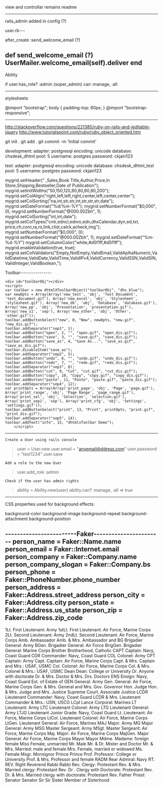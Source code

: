 
view and controllar remains
readme
________________________________________
rails_admin added in config (?)

user.rb---

  after_create :send_welcome_email (?)
  
  def send_welcome_email			(?)
    UserMailer.welcome_email(self).deliver
  end
-------------------------

Ability

if user.has_role? :admin  (super_admin)
      can :manage, :all
      
------------------------------
stylesheets

@import "bootstrap";
body { padding-top: 60px; }
@import "bootstrap-responsive";

-----------------------------------------
http://stackoverflow.com/questions/221385/ruby-on-rails-and-jeditable-jquery
http://www.tutorialspoint.com/ruby/ruby_object_oriented.htm

git init .
git add .
git commit -m 'Initial commit'

development:
  adapter: postgresql
  encoding: unicode
  database: chsdesk_dhtml
  pool: 5
  username: postgres
  password: ckjain123

test:
  adapter: postgresql
  encoding: unicode
  database: chsdesk_dhtml_test
  pool: 5
  username: postgres
  password: ckjain123
  
mygrid.setHeader("&nbsp;,Sales,Book Title,Author,Price,In Store,Shipping,Bestseller,Date of Publication");
mygrid.setInitWidths("50,150,120,80,80,80,80,200");
mygrid.setColAlign("right,left,left,right,center,left,center,center");
mygrid.setColSorting("na,int,str,str,int,str,str,str,date");
mygrid.setDateFormat("%d/%m-%Y");
mygrid.setNumberFormat("$0,000", 0);
mygrid.setNumberFormat("@000.00Zbh", 1);
mygrid.setColSorting("int,int,date");
mygrid.setColTypes("cntr,edncl,ednro,edn,dhxCalendar,dyn,ed,txt,
price,ch,coro,ra,ro,link,clist,calck,acheck,img");
mygrid.setNumberFormat("$0,000", 0);
mygrid.setNumberFormat("@000.00Zbh", 1);
mygrid.setDateFormat("%m-%d-%Y")
mygrid.setColumnColor("white,#d5f1ff,#d5f1ff");
mygrid.enableValidation(true, true);
mygrid.setColValidators("Empty,NotEmpty,ValidEmail,ValidAplhaNumeric,ValidDatetime,ValidDate,ValidTime,ValidIPv4,ValidCurrency,ValidSSN,ValidSIN,ValidInteger,ValidBoolean,");

Toolbar----------------
		<script src="/javascripts/codebase/dhtmlxtoolbar.js" type="text/javascript" charset="utf-8"></script>
		<link rel="stylesheet" type="text/css" href="/javascripts/codebase/skins/dhtmlxtoolbar_dhx_blue.css">

	<div id="toolbarObj"></div>
	<script>
    var toolbar = new dhtmlXToolbarObject("toolbarObj", "dhx_blue"); 
 	var newOpts = Array(Array('new_text', 'obj', 'Text Document', 'text_document.gif'), Array('new_excel', 'obj', 'Stylesheet', 'stylesheet.gif'), Array('new_db', 'obj', 'Database', 'database.gif'), Array('new_pp', 'obj', 'Presentation', 'presentation.gif'), Array('new_s1', 'sep'), Array('new_other', 'obj', 'Other', 'other.gif'));
    toolbar.addButtonSelect("new", 0, "New", newOpts, "new.gif", "new_dis.gif");
    toolbar.addSeparator("sep1", 1);
    toolbar.addButton("open", 2, "", "open.gif", "open_dis.gif");
    toolbar.addButton("save", 3, "", "save.gif", "save_dis.gif");
    toolbar.addButton("save_as", 4, "Save As...", "save_as.gif", "save_as_dis.gif");
    toolbar.disableItem("save_as");
    toolbar.addSeparator("sep2", 5);
    toolbar.addButton("undo", 6, "", "undo.gif", "undo_dis.gif");
    toolbar.addButton("redo", 7, "", "redo.gif", "redo_dis.gif");
    toolbar.addSeparator("sep3", 8);
    toolbar.addButton("cut", 9, "Cut", "cut.gif", "cut_dis.gif");
    toolbar.addButton("copy", 10, "Copy", "copy.gif", "copy_dis.gif");
    toolbar.addButton("paste", 11, "Paste", "paste.gif", "paste_dis.gif");
    toolbar.addSeparator("sep4", 12);
    var printOpts = Array(Array('print_page', 'obj', 'Page', 'page.gif'), Array('print_range', 'obj', 'Page Range', 'page_range.gif'), Array('print_sel', 'obj', 'Selection', 'selection.gif'), Array('print_sep1', 'sep'), Array('print_cfg', 'obj', 'Settings', 'settings.gif'));
    toolbar.addButtonSelect("print", 13, "Print", printOpts, "print.gif", "print_dis.gif");
    toolbar.addSeparator("sep5", 14);
    toolbar.addText("info", 15, "dhtmlxToolbar Demo");
    	</script>
-------------------------------------------------------------

    Create a User using rails console

> user = User.new
> user.email = "anyemail@ddress.com"
> user.password = "test1234"
> user.save

    Add a role to the new User

> user.add_role :admin

    Check if the user has admin rights

> ability = Ability.new(user)
> ability.can? :manage, :all
  => true
--------------------------------------------------

CSS properties used for background effects:

background-color
background-image
background-repeat
background-attachment
background-position

------------------------Faker-----------------------
person_name            = Faker::Name.name
person_email           = Faker::Internet.email
person_company         = Faker::Company.name
person_company_slogan  = Faker::Company.bs
person_phone           = Faker::PhoneNumber.phone_number
person_address         = Faker::Address.street_address
person_city            = Faker::Address.city
person_state           = Faker::Address.us_state
person_zip             = Faker::Address.zip_code
---------------------------------------------------------
1Lt. 	First Lieutenant: Army
1stLt. 	First Lieutenant: Air Force, Marine Corps
2Lt. 	Second Lieutenant: Army
2ndLt. 	Second Lieutenant: Air Force, Marine Corps
Amb. 	Ambassador
Amb. & Mrs. 	Ambassador and
BG 	Brigadier General: Army
BGen. 	Brigadier General: Air Force
BrigGen. 	Brigadier General: Marine Corps
Brother 	Brotherhood, Catholic
CAPT 	Captain: Navy, Coast Guard
CDR 	Commander: Navy, Coast Guard
COL 	Colonel: Army
CPT 	Captain: Army
Capt. 	Captain: Air Force, Marine Corps
Capt. & Mrs. 	Captain and Mrs.: USAF, USMC
Col. 	Colonel: Air Force, Marine Corps
Col. & Mrs. 	Colonel & Mrs.: USAF, USMC
Dean 	Dean: College or University
Dr. 	Anyone with doctorate
Dr. & Mrs. 	Doctor & Mrs.
Drs. 	Doctors
ENS 	Ensign: Navy, Coast Guard
Est. of 	Estate of
GEN 	General: Army
Gen. 	General: Air Force, Marine Corps
Gen. & Mrs. 	General and Mrs.
Gov. 	Governor
Hon. 	Judge
Hon. & Mrs. 	Judge and Mrs.
Justice 	Supreme Court, Associate Justice
LCDR 	Lieutenant Commander: Navy, Coast Guard
LCDR & Mrs. 	Lieutenant Commander & Mrs.: USN, USCG
LCpl 	Lance Corporal: Marines
LT 	Lieutenant: Army
LTC 	Lieutenant Colonel: Army
LTG 	Lieutenant General: Army
LTJG 	Lieutenant Junior Grade: Navy, Coast Guard
Lt. 	Lieutenant: Air Force, Marine Corps
LtCol. 	Lieutenant Colonel: Air Force, Marine Corps
LtGen. 	Lieutenant General: Air Force, Marines
MAJ 	Major: Army
MG 	Major General: Army
MSG 	Master Sergeant: Army
MSgt. 	Master Sergeant: Air Force, Marine Corps
Maj. 	Major: Air Force, Marine Corps
MajGen. 	Major General: Air Force, Marine Corps
Mayor 	Mayor
Mdme. 	Madame: foreign female
Miss 	Female, unmarried
Mr. 	Male
Mr. & Dr. 	Mister and Doctor
Mr. & Mrs. 	Married: male and female
Mrs. 	Female, married or widowed
Ms. 	Female
Msgr. 	Monsignor
Prince 	Prince
Prof. 	Professor: College or University
Prof. & Mrs. 	Professor and female
RADM 	Rear Admiral: Navy
RT. REV. 	Right Reverend
Rabbi 	Rabbi
Rev. 	Clergy: Protestant
Rev. & Mrs. 	Married clergy: Protestant
Rev. Dr . 	Clergy with Doctorate: Protestant
Rev. Dr. & Mrs. 	Married clergy with doctorate: Protestant
Rev. Father 	Priest
Senator 	Senator
Sir 	Sir
Sister 	Member of Sisterhood 